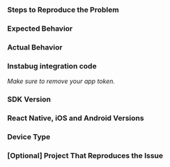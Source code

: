<!--
Please fill in the template below when creating an issue 
to help us reproduce it and fix it faster.

While not required, including a sample project that reproduces 
your issue will help us a lot.
-->

### Steps to Reproduce the Problem

### Expected Behavior

### Actual Behavior

### Instabug integration code
*Make sure to remove your app token.*

### SDK Version

### React Native, iOS and Android Versions

### Device Type

### [Optional] Project That Reproduces the Issue

